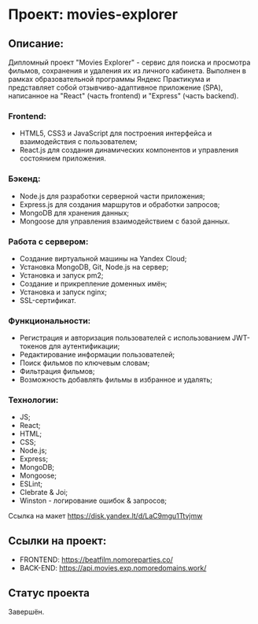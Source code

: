 # Проект: movies-explorer

## Описание:
Дипломный проект "Movies Explorer" - сервис для поиска и просмотра фильмов, сохранения и удаления их из личного кабинета. Выполнен в рамках образовательной программы Яндекс Практикума и представляет собой отзывчиво-адаптивное приложение (SPA), написанное на "React" (часть frontend) и "Express" (часть backend).

### Frontend:
- HTML5, CSS3 и JavaScript для построения интерфейса и взаимодействия с пользователем;
- React.js для создания динамических компонентов и управления состоянием приложения.
### Бэкенд:
- Node.js для разработки серверной части приложения;
- Express.js для создания маршрутов и обработки запросов;
- MongoDB для хранения данных;
- Mongoose для управления взаимодействием с базой данных.
### Работа с сервером:
* Создание виртуальной машины на Yandex Cloud;
* Установка MongoDB, Git, Node.js на сервер;
* Установка и запуск pm2;
* Создание и прикрепление доменных имён;
* Установка и запуск nginx;
* SSL-сертификат.
### Функциональности:
- Регистрация и авторизация пользователей с использованием JWT-токенов для аутентификации;
- Редактирование информации пользователей;
- Поиск фильмов по ключевым словам;
- Фильтрация фильмов;
- Возможность добавлять фильмы в избранное и удалять;
### Технологии:
* JS;
* React;
* HTML;
* CSS;
* Node.js;
* Express;
* MongoDB;
* Mongoose;
* ESLint;
* Clebrate & Joi;
* Winston - логирование ошибок & запросов;

Ссылка на макет https://disk.yandex.lt/d/LaC9mgu1Ttvjmw

## Ссылки на проект:

* FRONTEND: https://beatfilm.nomoreparties.co/
* BACK-END: https://api.movies.exp.nomoredomains.work/

## Статус проекта
Завершён.


